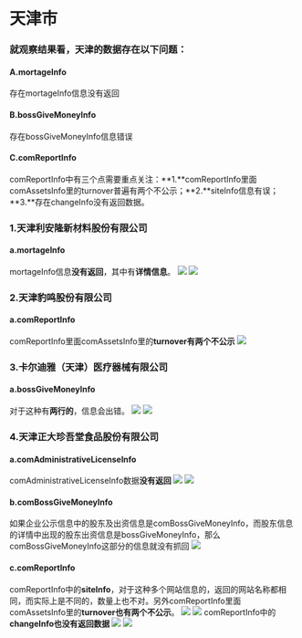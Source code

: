 # 天津市
### 就观察结果看，天津的数据存在以下问题：
#### A.mortageInfo
存在mortageInfo信息没有返回
#### B.bossGiveMoneyInfo
存在bossGiveMoneyInfo信息错误
#### C.comReportInfo
comReportInfo中有三个点需要重点关注：**1.**comReportInfo里面comAssetsInfo里的turnover普遍有两个不公示；**2.**siteInfo信息有误；**3.**存在changeInfo没有返回数据。
### 1.天津利安隆新材料股份有限公司
#### a.mortageInfo
mortageInfo信息**没有返回**，其中有**详情信息**。
![](http://o7qrps1cr.bkt.clouddn.com/%E5%B1%8F%E5%B9%95%E5%BF%AB%E7%85%A7%202016-06-27%20%E4%B8%8B%E5%8D%885.03.44.png)
![](http://o7qrps1cr.bkt.clouddn.com/%E5%B1%8F%E5%B9%95%E5%BF%AB%E7%85%A7%202016-06-27%20%E4%B8%8B%E5%8D%885.03.56.png)
### 2.天津豹鸣股份有限公司
#### a.comReportInfo
comReportInfo里面comAssetsInfo里的**turnover有两个不公示**
![](http://o7qrps1cr.bkt.clouddn.com/%E5%B1%8F%E5%B9%95%E5%BF%AB%E7%85%A7%202016-06-27%20%E4%B8%8B%E5%8D%885.22.07.png)
### 3.卡尔迪雅（天津）医疗器械有限公司
#### a.bossGiveMoneyInfo
对于这种有**两行的**，信息会出错。
![](http://o7qrps1cr.bkt.clouddn.com/%E5%B1%8F%E5%B9%95%E5%BF%AB%E7%85%A7%202016-06-27%20%E4%B8%8B%E5%8D%885.50.16.png)
![](http://o7qrps1cr.bkt.clouddn.com/%E5%B1%8F%E5%B9%95%E5%BF%AB%E7%85%A7%202016-06-27%20%E4%B8%8B%E5%8D%885.56.45.png)
### 4.天津正大珍吾堂食品股份有限公司
#### a.comAdministrativeLicenseInfo
comAdministrativeLicenseInfo数据**没有返回**
![](http://o7qrps1cr.bkt.clouddn.com/%E5%B1%8F%E5%B9%95%E5%BF%AB%E7%85%A7%202016-06-27%20%E4%B8%8B%E5%8D%8810.14.07.png)
![](http://o7qrps1cr.bkt.clouddn.com/%E5%B1%8F%E5%B9%95%E5%BF%AB%E7%85%A7%202016-06-27%20%E4%B8%8B%E5%8D%8810.11.45.png)
#### b.comBossGiveMoneyInfo
如果企业公示信息中的股东及出资信息是comBossGiveMoneyInfo，而股东信息的详情中出现的股东出资信息是bossGiveMoneyInfo，那么comBossGiveMoneyInfo这部分的信息就没有抓回
![](http://o7qrps1cr.bkt.clouddn.com/%E5%B1%8F%E5%B9%95%E5%BF%AB%E7%85%A7%202016-06-27%20%E4%B8%8B%E5%8D%8810.18.09.png)
#### c.comReportInfo
comReportInfo中的**siteInfo**，对于这种多个网站信息的，返回的网站名称都相同，而实际上是不同的，数量上也不对。另外comReportInfo里面comAssetsInfo里的**turnover也有两个不公示**。
![](http://o7qrps1cr.bkt.clouddn.com/%E5%B1%8F%E5%B9%95%E5%BF%AB%E7%85%A7%202016-06-27%20%E4%B8%8B%E5%8D%8810.25.45.png)
![](http://o7qrps1cr.bkt.clouddn.com/%E5%B1%8F%E5%B9%95%E5%BF%AB%E7%85%A7%202016-06-27%20%E4%B8%8B%E5%8D%8810.40.24.png)
comReportInfo中的**changeInfo也没有返回数据**
![](http://o7qrps1cr.bkt.clouddn.com/%E5%B1%8F%E5%B9%95%E5%BF%AB%E7%85%A7%202016-06-27%20%E4%B8%8B%E5%8D%8811.15.22.png)
![](http://o7qrps1cr.bkt.clouddn.com/%E5%B1%8F%E5%B9%95%E5%BF%AB%E7%85%A7%202016-06-27%20%E4%B8%8B%E5%8D%8811.15.33.png)


